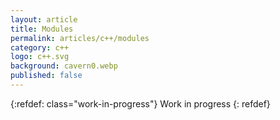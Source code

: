 ```yaml
---
layout: article
title: Modules
permalink: articles/c++/modules
category: c++
logo: c++.svg
background: cavern0.webp
published: false
---
```


{:refdef: class="work-in-progress"}
Work in progress
{: refdef}
